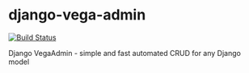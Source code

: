 # django-vega-admin

[![Build Status](https://api.travis-ci.com/moshthepitt/django-vega-admin.svg?branch=master)](https://travis-ci.org/moshthepitt/django-vega-admin)

Django VegaAdmin - simple and fast automated CRUD for any Django model 
